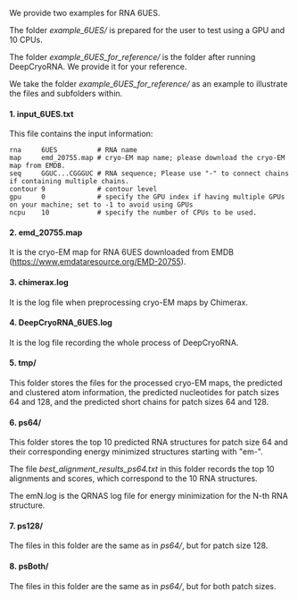 We provide two examples for RNA 6UES.

The folder *example_6UES/* is prepared for the user to test using a GPU and 10 CPUs.

The folder *example_6UES_for_reference/* is the folder after running DeepCryoRNA. We provide it for your reference.

We take the folder *example_6UES_for_reference/* as an example to illustrate the files and subfolders within. 

#### 1. input_6UES.txt
This file contains the input information:
```
rna     6UES          # RNA name
map     emd_20755.map # cryo-EM map name; please download the cryo-EM map from EMDB.
seq     GGUC...CGGGUC # RNA sequence; Please use "-" to connect chains if containing multiple chains.
contour 9             # contour level 
gpu     0             # specify the GPU index if having multiple GPUs on your machine; set to -1 to avoid using GPUs
ncpu    10            # specify the number of CPUs to be used.
```

#### 2. emd_20755.map
It is the cryo-EM map for RNA 6UES downloaded from EMDB (https://www.emdataresource.org/EMD-20755).

#### 3. chimerax.log
It is the log file when preprocessing cryo-EM maps by Chimerax.

#### 4. DeepCryoRNA_6UES.log
It is the log file recording the whole process of DeepCryoRNA.

#### 5. tmp/
This folder stores the files for the processed cryo-EM maps, the predicted and clustered atom information, the predicted nucleotides for patch sizes 64 and 128, and the predicted short chains for patch sizes 64 and 128.

#### 6. ps64/
This folder stores the top 10 predicted RNA structures for patch size 64 and their corresponding energy minimized structures starting with "em-".

The file *best_alignment_results_ps64.txt* in this folder records the top 10 alignments and scores, which correspond to the 10 RNA structures.

The emN.log is the QRNAS log file for energy minimization for the N-th RNA structure.

#### 7. ps128/
The files in this folder are the same as in *ps64/*, but for patch size 128.

#### 8. psBoth/
The files in this folder are the same as in *ps64/*, but for both patch sizes.
